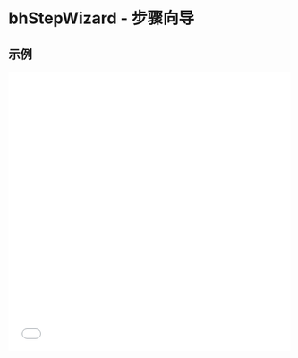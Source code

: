 # bhStepWizard - 步骤向导

## 示例

<iframe width="100%" height="500" src="//jsrun.net/u4pKp/embedded/all/light/" allowfullscreen="allowfullscreen" frameborder="0"></iframe>